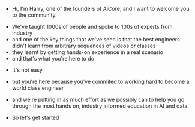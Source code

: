 - Hi, I'm Harry, one of the founders of AiCore, and I want to welcome you to the community.
<!-- authority & social proof -->
- We've taught 1000s of people and spoke to 100s of experts from industry
- and one of the key things that we've seen is that the best engineers didn't learn from arbitrary sequences of videos or classes
- they learnt by getting hands-on experience in a real scenario
- and that's what you're here to do
<!-- scarcity -->
- It's not easy
<!-- commitment and consistency -->
- but you're here because you've commited to working hard to become a world class engineer
<!-- reciprocation -->
- and we're putting in as much effort as we possibly can to help you go through the most hands on, industry informed education in AI and data

- So let's get started

<!-- - The most important thing for me to do right now is to give you an idea of the big picture of what you're here to do -->

<!-- - so here's what you're going to do
- firstly,   -->
